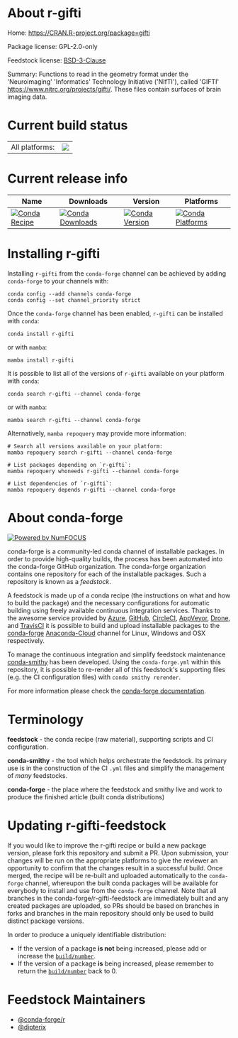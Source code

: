 About r-gifti
=============

Home: https://CRAN.R-project.org/package=gifti

Package license: GPL-2.0-only

Feedstock license: [BSD-3-Clause](https://github.com/conda-forge/r-gifti-feedstock/blob/main/LICENSE.txt)

Summary: Functions to read in the geometry format under the 'Neuroimaging' 'Informatics' Technology
Initiative ('NIfTI'), called 'GIFTI' <https://www.nitrc.org/projects/gifti/>. These
files contain surfaces of brain imaging data.


Current build status
====================


<table><tr><td>All platforms:</td>
    <td>
      <a href="https://dev.azure.com/conda-forge/feedstock-builds/_build/latest?definitionId=17806&branchName=main">
        <img src="https://dev.azure.com/conda-forge/feedstock-builds/_apis/build/status/r-gifti-feedstock?branchName=main">
      </a>
    </td>
  </tr>
</table>

Current release info
====================

| Name | Downloads | Version | Platforms |
| --- | --- | --- | --- |
| [![Conda Recipe](https://img.shields.io/badge/recipe-r--gifti-green.svg)](https://anaconda.org/conda-forge/r-gifti) | [![Conda Downloads](https://img.shields.io/conda/dn/conda-forge/r-gifti.svg)](https://anaconda.org/conda-forge/r-gifti) | [![Conda Version](https://img.shields.io/conda/vn/conda-forge/r-gifti.svg)](https://anaconda.org/conda-forge/r-gifti) | [![Conda Platforms](https://img.shields.io/conda/pn/conda-forge/r-gifti.svg)](https://anaconda.org/conda-forge/r-gifti) |

Installing r-gifti
==================

Installing `r-gifti` from the `conda-forge` channel can be achieved by adding `conda-forge` to your channels with:

```
conda config --add channels conda-forge
conda config --set channel_priority strict
```

Once the `conda-forge` channel has been enabled, `r-gifti` can be installed with `conda`:

```
conda install r-gifti
```

or with `mamba`:

```
mamba install r-gifti
```

It is possible to list all of the versions of `r-gifti` available on your platform with `conda`:

```
conda search r-gifti --channel conda-forge
```

or with `mamba`:

```
mamba search r-gifti --channel conda-forge
```

Alternatively, `mamba repoquery` may provide more information:

```
# Search all versions available on your platform:
mamba repoquery search r-gifti --channel conda-forge

# List packages depending on `r-gifti`:
mamba repoquery whoneeds r-gifti --channel conda-forge

# List dependencies of `r-gifti`:
mamba repoquery depends r-gifti --channel conda-forge
```


About conda-forge
=================

[![Powered by
NumFOCUS](https://img.shields.io/badge/powered%20by-NumFOCUS-orange.svg?style=flat&colorA=E1523D&colorB=007D8A)](https://numfocus.org)

conda-forge is a community-led conda channel of installable packages.
In order to provide high-quality builds, the process has been automated into the
conda-forge GitHub organization. The conda-forge organization contains one repository
for each of the installable packages. Such a repository is known as a *feedstock*.

A feedstock is made up of a conda recipe (the instructions on what and how to build
the package) and the necessary configurations for automatic building using freely
available continuous integration services. Thanks to the awesome service provided by
[Azure](https://azure.microsoft.com/en-us/services/devops/), [GitHub](https://github.com/),
[CircleCI](https://circleci.com/), [AppVeyor](https://www.appveyor.com/),
[Drone](https://cloud.drone.io/welcome), and [TravisCI](https://travis-ci.com/)
it is possible to build and upload installable packages to the
[conda-forge](https://anaconda.org/conda-forge) [Anaconda-Cloud](https://anaconda.org/)
channel for Linux, Windows and OSX respectively.

To manage the continuous integration and simplify feedstock maintenance
[conda-smithy](https://github.com/conda-forge/conda-smithy) has been developed.
Using the ``conda-forge.yml`` within this repository, it is possible to re-render all of
this feedstock's supporting files (e.g. the CI configuration files) with ``conda smithy rerender``.

For more information please check the [conda-forge documentation](https://conda-forge.org/docs/).

Terminology
===========

**feedstock** - the conda recipe (raw material), supporting scripts and CI configuration.

**conda-smithy** - the tool which helps orchestrate the feedstock.
                   Its primary use is in the construction of the CI ``.yml`` files
                   and simplify the management of *many* feedstocks.

**conda-forge** - the place where the feedstock and smithy live and work to
                  produce the finished article (built conda distributions)


Updating r-gifti-feedstock
==========================

If you would like to improve the r-gifti recipe or build a new
package version, please fork this repository and submit a PR. Upon submission,
your changes will be run on the appropriate platforms to give the reviewer an
opportunity to confirm that the changes result in a successful build. Once
merged, the recipe will be re-built and uploaded automatically to the
`conda-forge` channel, whereupon the built conda packages will be available for
everybody to install and use from the `conda-forge` channel.
Note that all branches in the conda-forge/r-gifti-feedstock are
immediately built and any created packages are uploaded, so PRs should be based
on branches in forks and branches in the main repository should only be used to
build distinct package versions.

In order to produce a uniquely identifiable distribution:
 * If the version of a package **is not** being increased, please add or increase
   the [``build/number``](https://docs.conda.io/projects/conda-build/en/latest/resources/define-metadata.html#build-number-and-string).
 * If the version of a package **is** being increased, please remember to return
   the [``build/number``](https://docs.conda.io/projects/conda-build/en/latest/resources/define-metadata.html#build-number-and-string)
   back to 0.

Feedstock Maintainers
=====================

* [@conda-forge/r](https://github.com/conda-forge/r/)
* [@dipterix](https://github.com/dipterix/)


